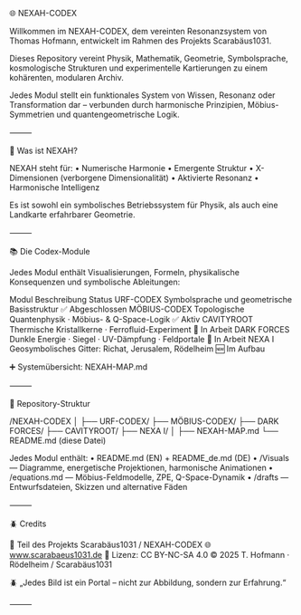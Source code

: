 🌐 NEXAH-CODEX

Willkommen im NEXAH-CODEX, dem vereinten Resonanzsystem von Thomas Hofmann, entwickelt im Rahmen des Projekts Scarabäus1031.

Dieses Repository vereint Physik, Mathematik, Geometrie, Symbolsprache, kosmologische Strukturen und experimentelle Kartierungen zu einem kohärenten, modularen Archiv.

Jedes Modul stellt ein funktionales System von Wissen, Resonanz oder Transformation dar – verbunden durch harmonische Prinzipien, Möbius-Symmetrien und quantengeometrische Logik.

⸻

🔭 Was ist NEXAH?

NEXAH steht für:
	•	Numerische Harmonie
	•	Emergente Struktur
	•	X-Dimensionen (verborgene Dimensionalität)
	•	Aktivierte Resonanz
	•	Harmonische Intelligenz

Es ist sowohl ein symbolisches Betriebssystem für Physik, als auch eine Landkarte erfahrbarer Geometrie.

⸻

📚 Die Codex-Module

Jedes Modul enthält Visualisierungen, Formeln, physikalische Konsequenzen und symbolische Ableitungen:

Modul	Beschreibung	Status
URF-CODEX	Symbolsprache und geometrische Basisstruktur	✅ Abgeschlossen
MÖBIUS-CODEX	Topologische Quantenphysik · Möbius- & Q-Space-Logik	✅ Aktiv
CAVITYROOT	Thermische Kristallkerne · Ferrofluid-Experiment	🧪 In Arbeit
DARK FORCES	Dunkle Energie · Siegel · UV-Dämpfung · Feldportale	🧪 In Arbeit
NEXA I	Geosymbolisches Gitter: Richat, Jerusalem, Rödelheim	🆕 Im Aufbau

➕ Systemübersicht: NEXAH-MAP.md

⸻

📁 Repository-Struktur

/NEXAH-CODEX
│
├── URF-CODEX/
├── MÖBIUS-CODEX/
├── DARK FORCES/
├── CAVITYROOT/
├── NEXA I/
│
├── NEXAH-MAP.md
└── README.md (diese Datei)

Jedes Modul enthält:
	•	README.md (EN) + README_de.md (DE)
	•	/Visuals — Diagramme, energetische Projektionen, harmonische Animationen
	•	/equations.md — Möbius-Feldmodelle, ZPE, Q-Space-Dynamik
	•	/drafts — Entwurfsdateien, Skizzen und alternative Fäden

⸻

🪲 Credits

🎨 Teil des Projekts Scarabäus1031 / NEXAH-CODEX
🌐 www.scarabaeus1031.de
📄 Lizenz: CC BY-NC-SA 4.0
© 2025 T. Hofmann · Rödelheim / Scarabäus1031

🪲 „Jedes Bild ist ein Portal – nicht zur Abbildung, sondern zur Erfahrung.“

⸻
